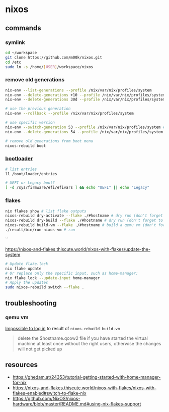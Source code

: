 # nixos

## commands

### symlink

```bash
cd ~/workspace
git clone https://github.com/m00k/nixos.git
cd /etc
sudo ln -s /home/[USER]/workspace/nixos
```

### remove old generations

```bash
nix-env --list-generations --profile /nix/var/nix/profiles/system
nix-env --delete-generations +10 --profile /nix/var/nix/profiles/system # keep last 10 (plus newer than current)
nix-env --delete-generations 30d --profile /nix/var/nix/profiles/system # remove older than 30 days
```

```bash
# use the previous generation
nix-env --rollback --profile /nix/var/nix/profiles/system

# use specific version
nix-env --switch-generation 53 --profile /nix/var/nix/profiles/system # switch to generation no. 53
nix-env --delete-generations 54 --profile /nix/var/nix/profiles/system # delete generation no. 54
```

```bash
# remove old generations from boot menu
nixos-rebuild boot
```

### [bootloader](https://nixos.wiki/wiki/Bootloader)

```bash
# list entries
ll /boot/loader/entries

# UEFI or Legacy boot?
[ -d /sys/firmware/efi/efivars ] && echo "UEFI" || echo "Legacy"
```

### flakes

```bash
nix flakes show # list flake outputs
nixos-rebuild dry-activate --flake ./#hostname # dry run (don't forget to replace _hostname_)
nixos-rebuild dry-build --flake ./#hostname # dry run (don't forget to replace _hostname_)
nixos-rebuild build-vm --flake ./#hostname # build a qemu vm (don't forget to replace _hostname_)
./result/bin/run-nixos-vm # run
```

``

https://nixos-and-flakes.thiscute.world/nixos-with-flakes/update-the-system

```bash
# Update flake.lock
nix flake update
# Or replace only the specific input, such as home-manager:
nix flake lock --update-input home-manager
# Apply the updates
sudo nixos-rebuild switch --flake .
```

## troubleshooting

### qemu vm

[Impossible to log in](https://discourse.nixos.org/t/impossible-to-log-in-to-result-of-nixos-rebuild-build-vm/9895) to result of `nixos-rebuild build-vm`

> delete the $hostname.qcow2 file if you have started the virtual machine at least once without the right users, otherwise the changes will not get picked up

## resources

- https://ghedam.at/24353/tutorial-getting-started-with-home-manager-for-nix
- https://nixos-and-flakes.thiscute.world/nixos-with-flakes/nixos-with-flakes-enabled#switch-to-flake-nix
- https://github.com/NixOS/nixos-hardware/blob/master/README.md#using-nix-flakes-support
